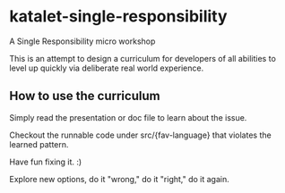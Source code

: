 # katalet-single-responsibility
A Single Responsibility micro workshop

This is an attempt to design a curriculum for developers of all abilities to level up quickly via deliberate real world experience.

## How to use the curriculum

Simply read the presentation or doc file to learn about the issue.

Checkout the runnable code under src/{fav-language} that violates the learned pattern.

Have fun fixing it. :)

Explore new options, do it "wrong," do it "right," do it again.

